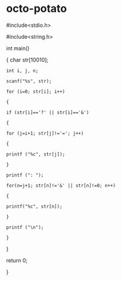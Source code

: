 # octo-potato
#include<stdio.h>

#include<string.h>

int main()

{
    char str[10010];
    
    int i, j, n;
    
    scanf("%s", str);
    
    for (i=0; str[i]; i++)
    
    {
    
    if (str[i]=='?' || str[i]=='&')
    
    {
    
    for (j=i+1; str[j]!='='; j++)
    
    {
    
    printf ("%c", str[j]);
    
    }
    
    printf (": ");
    
    for(n=j+1; str[n]!='&' || str[n]!=0; n++)
    
    {
    
    printf("%c", str[n]);
    
    }
    
    printf ("\n");
    
    }



}

return 0;

}
